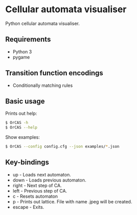 # Cellular automata visualiser

Python cellular automata visualiser.

## Requirements
* Python 3
* pygame

## Transition function encodings
* Conditionally matching rules

## Basic usage

Prints out help:
```sh
$ OrCAS -h
$ OrCAS --help
```

Show examples:
```sh
$ OrCAS --config config.cfg --json examples/*.json
```

## Key-bindings
* up - Loads next automaton.
* down - Loads previous automaton.
* right - Next step of CA.
* left - Previous step of CA.
* c - Resets automaton
* p - Prints out lattice. File with name <CA step>.jpeg will be created.
* escape - Exits.


